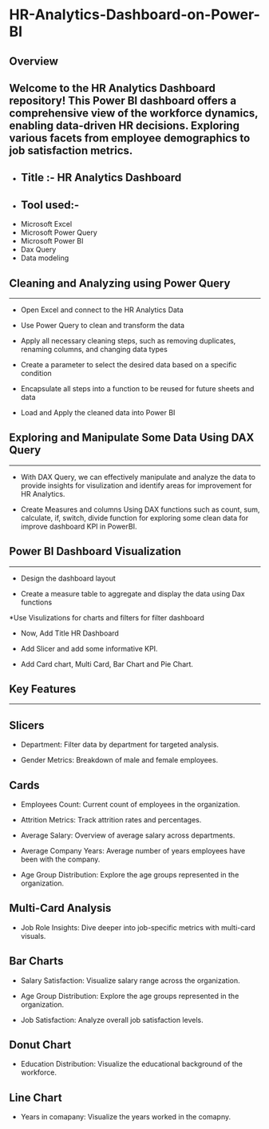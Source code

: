 # HR-Analytics-Dashboard-on-Power-BI

## Overview ##

Welcome to the HR Analytics Dashboard repository! This Power BI dashboard offers a comprehensive view of the workforce dynamics, enabling data-driven HR decisions. Exploring various facets from employee demographics to job satisfaction metrics.
-------------------------------------------------------------------------------------------------------------------------------------------------------------------------------------------------------------------------

* ## Title :- HR Analytics Dashboard

* ## Tool used:- 
- Microsoft Excel
- Microsoft Power Query
- Microsoft Power BI
- Dax Query
- Data modeling


## Cleaning and Analyzing using Power Query
-----------------------------------------------------------------------------------------------------------------------------------------------------------------------------------------------
* Open Excel and connect to the HR Analytics Data
  
* Use Power Query to clean and transform the data
  
* Apply all necessary cleaning steps, such as removing duplicates, renaming columns, and changing data types
  
* Create a parameter to select the desired data based on a specific condition
  
* Encapsulate all steps into a function to be reused for future sheets and data

* Load and Apply the cleaned data into Power BI


 ## Exploring and Manipulate Some Data Using DAX Query
  -----------------------------------------------------------------------------------------------------------------------------------------------------------------------------------------------------------
* With DAX Query, we can effectively manipulate and analyze the data to provide insights for visulization and identify areas for improvement for HR Analytics.
  
* Create Measures and columns Using DAX functions such as count, sum, calculate, if, switch, divide function for exploring some clean data for improve dashboard KPI in PowerBI.


## Power BI Dashboard Visualization
-----------------------------------------------------------------------------------------------------------------------------------------------------------------------------------------------------------------
* Design the dashboard layout
  
* Create a measure table to aggregate and display the data using Dax functions
  
*Use Visulizations for charts and filters for filter dashboard

* Now, Add Title HR Dashboard
  
* Add Slicer and add some informative KPI.
  
* Add Card chart, Multi Card, Bar Chart and Pie Chart.


 ## Key Features
  ------------------------------------------------------------------------------------------------------------------------------------------------------------------------------------------------------------------
## Slicers

* Department: Filter data by department for targeted analysis.

* Gender Metrics: Breakdown of male and female employees.

## Cards

* Employees Count: Current count of employees in the organization.

* Attrition Metrics: Track attrition rates and percentages.

* Average Salary: Overview of average salary across departments.

* Average Company Years: Average number of years employees have been with the company.

* Age Group Distribution: Explore the age groups represented in the organization.

## Multi-Card Analysis

* Job Role Insights: Dive deeper into job-specific metrics with multi-card visuals.


## Bar Charts

* Salary Satisfaction: Visualize salary range across the organization.

* Age Group Distribution: Explore the age groups represented in the organization.

* Job Satisfaction: Analyze overall job satisfaction levels.


## Donut Chart

* Education Distribution: Visualize the educational background of the workforce.

## Line Chart

* Years in comapany: Visualize the years worked in the comapny.






